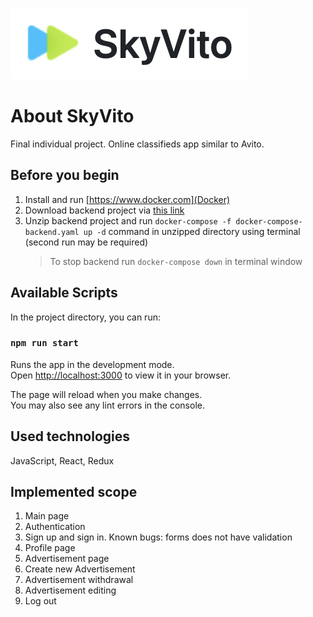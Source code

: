 <p><img src='https://github.com/lastiknastik/avito/blob/master/public/logo-project.png'/></p>

# About SkyVito

Final individual project. Online classifieds app similar to Avito.

## Before you begin

1. Install and run [https://www.docker.com](Docker)
2. Download backend project via [this link](https://drive.google.com/file/d/1pFE-NRANTsWmQwTyURjHXuECMmoKCFjO/view)
3. Unzip backend project and run `docker-compose -f docker-compose-backend.yaml up -d` command in unzipped directory using terminal (second run may be required)
   > To stop backend run `docker-compose down` in terminal window

## Available Scripts

In the project directory, you can run:

### `npm run start`

Runs the app in the development mode.\
Open [http://localhost:3000](http://localhost:3000) to view it in your browser.

The page will reload when you make changes.\
You may also see any lint errors in the console.

## Used technologies

JavaScript, React, Redux

## Implemented scope

1. Main page
2. Authentication
3. Sign up and sign in. Known bugs: forms does not have validation
4. Profile page
5. Advertisement page
6. Create new Advertisement
7. Advertisement withdrawal
8. Advertisement editing
9. Log out
